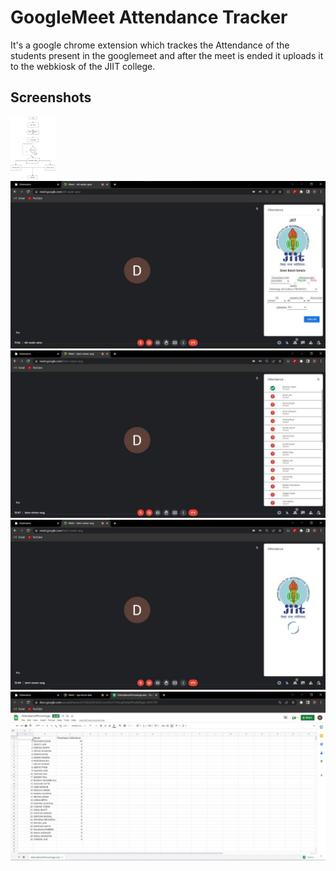
# GoogleMeet Attendance Tracker

It's a google chrome extension which trackes the Attendance of the students present in the googlemeet and after the meet is ended it uploads it to the webkiosk of the JIIT college.


## Screenshots

<img src="images/Flowchart.png" height="100">

<img src="images/BatchDetails.jpg" width="800">

<img src="images/StudentLists.jpg" width="800">

<img src="images/EndMeetScreen.jpg" width="800">

<img src="images/ExcelSheetOfPresentStudents.jpg" width="800">


